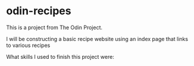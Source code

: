 # odin-recipes

This is a project from The Odin Project.

I will be constructing a basic recipe website using an index page that links to various recipes

What skills I used to finish this project were:
